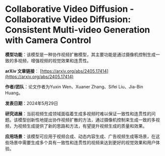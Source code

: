# Collaborative Video Diffusion - Collaborative Video Diffusion: Consistent Multi-video Generation with Camera Control

**模型功能**：该模型是一种协作视频扩散模型，其主要功能是通过摄像机控制生成一致的多视频，增强视频的视觉效果和连贯性。

**arXiv 文章链接**：
[https://arxiv.org/abs/2405.17414](https://arxiv.org/abs/2405.17414)

**作者/团队**：论文作者为Yuxin Wen、Xuaner Zhang、Sifei Liu、Jia-Bin Huang。

**发表日期**：2024年5月29日

**研究进展**：当前视频生成领域面临着生成多视频时难以保证一致性和连贯性的问题。该模型创新性地提出协作视频扩散的方法，通过摄像机控制来生成一致的多视频，为视频生成提供了新的思路和方法，有望提升视频生成的质量和效果。

**应用场景**：该模型可应用于视频合成、动态内容生成、广告视频生成等场景，在这些场景中需要生成多个具有一致性和连贯性的视频来达到更好的视觉效果和用户体验。